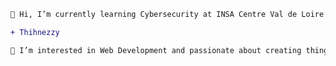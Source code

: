  ```diff 
 👋 Hi, I’m currently learning Cybersecurity at INSA Centre Val de Loire in France (campus de Bourges)

 + Thihnezzy 

 👀 I’m interested in Web Development and passionate about creating things. React is my favourite frontend framework right now. Stay in touch to have a chance to work together in the future :D.

```
<!---
QuocThinhNGUYEN-JONES/QuocThinhNGUYEN-JONES is a ✨ special ✨ repository because its `README.md` (this file) appears on your GitHub profile.
You can click the Preview link to take a look at your changes.
--->
